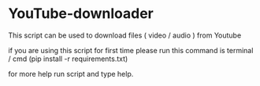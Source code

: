 # YouTube-downloader
This script can be used to download files ( video / audio ) from Youtube

if you are using this script for first time please run this command is terminal / cmd (pip install -r requirements.txt)

for more help run script and type help.
